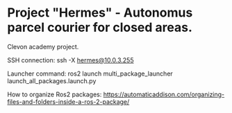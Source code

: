 # Project "Hermes" - Autonomus parcel courier for closed areas.
Clevon academy project.

SSH connection: ssh -X hermes@10.0.3.255

Launcher command:
ros2 launch multi_package_launcher launch_all_packages.launch.py

How to organize Ros2 packages:
https://automaticaddison.com/organizing-files-and-folders-inside-a-ros-2-package/